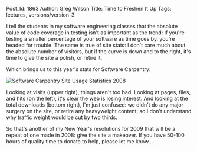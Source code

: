 Post_Id: 1863
Author: Greg Wilson
Title: Time to Freshen It Up
Tags: lectures, versions/version-3

<p>I tell the students in my software engineering classes that the absolute value of code coverage in testing isn't as important as the trend: if you're testing a smaller percentage of your software as time goes by, you're headed for trouble. The same is true of site stats: I don't care much about the absolute number of visitors, but if the curve is down and to the right, it's time to give the site a polish, or retire it.</p>
<p>Which brings us to this year's stats for Software Carpentry:</p>
<p><img src="|filename|/files/2008/12/stats.png" alt="Software Carpentry Site Usage Statistics 2008" /></p>
<p>Looking at visits (upper right), things aren't too bad.  Looking at pages, files, and hits (on the left), it's clear the web is losing interest.  And looking at the total downloads (bottom right), I'm just confused: we didn't do any major surgery on the site, or retire any heavyweight content, so I don't understand why traffic weight would be cut by two thirds.</p>
<p>So that's another of my New Year's resolutions for 2009  that will be a repeat of one made in 2008: give the site a makeover. If you have 50-100 hours of quality time to donate to help, please let me know...</p>
